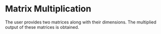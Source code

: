 # Matrix Multiplication
The user provides two matrices along with their dimensions. The multiplied output of these matrices is obtained. 

